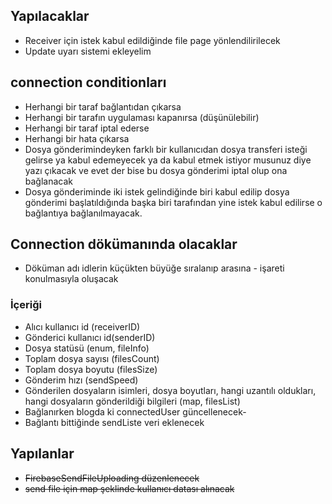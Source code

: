 
## Yapılacaklar
 - Receiver için istek kabul edildiğinde file page yönlendilirilecek
 - Update uyarı sistemi ekleyelim

## connection conditionları
 - Herhangi bir taraf bağlantıdan çıkarsa
 - Herhangi bir tarafın uygulaması kapanırsa (düşünülebilir)
 - Herhangi bir taraf iptal ederse
 - Herhangi bir hata çıkarsa
 - Dosya gönderimindeyken farklı bir kullanıcıdan dosya transferi isteği gelirse ya kabul edemeyecek ya da kabul etmek istiyor musunuz diye yazı çıkacak ve evet der bise bu dosya gönderimi iptal olup ona bağlanacak
 - Dosya gönderiminde iki istek gelindiğinde biri kabul edilip dosya gönderimi başlatıldığında başka biri tarafından yine istek kabul edilirse o bağlantıya bağlanılmayacak.

## Connection dökümanında olacaklar
 - Döküman adı idlerin küçükten büyüğe sıralanıp arasına - işareti konulmasıyla oluşacak
### İçeriği
 - Alıcı kullanıcı id (receiverID)
 - Gönderici kullanıcı id(senderID)
 - Dosya statüsü  (enum, fileInfo)
 - Toplam dosya sayısı (filesCount)
 - Toplam dosya boyutu (filesSize)
 - Gönderim hızı (sendSpeed)
 - Gönderilen dosyaların isimleri, dosya boyutları, hangi uzantılı oldukları, hangi dosyaların gönderildiği bilgileri (map, filesList)
 - Bağlanırken blogda ki connectedUser güncellenecek-
 - Bağlantı bittiğinde sendListe veri eklenecek


## Yapılanlar

- ~~FirebaseSendFileUploading düzenlenecek~~
- ~~send file için map şeklinde kullanıcı datası alınacak~~

